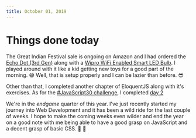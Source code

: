 ```yaml
---
title: October 01, 2019
---
```


# Things done today
The Great Indian Festival sale is ongoing on Amazon and I had ordered the [Echo Dot (3rd Gen)](https://www.amazon.in/gp/product/B07PFFMP9P/ref=ppx_yo_dt_b_asin_title_o00_s01?ie=UTF8&psc=1) along with a [Wipro WiFi Enabled Smart LED Bulb](https://www.amazon.in/gp/product/B07PD4DW17/ref=ppx_yo_dt_b_asin_title_o00_s01?ie=UTF8&psc=1). I played around with it like a kid getting new toys for a good part of the morning. :sweat_smile: Well, that is setup properly and I can be lazier than before. :sunglasses:

Other than that, I completed another chapter of EloquentJS along with it's exercises. As for the [#JavaScript30 challenge](https://javascript30.com/), I completed [day 2](https://github.com/mbtamuli/JavaScript30#day-2---october-1-2019)

We're in the _endgame_ quarter of this year. I've just recently started my journey into Web Development and it has been a wild ride for the last couple of weeks. I hope to make the coming weeks even wilder and end the year on a good note with me being able to have a good grasp on JavaScript and a decent grasp of basic CSS. :crossed_fingers: :slightly_smiling_face:

